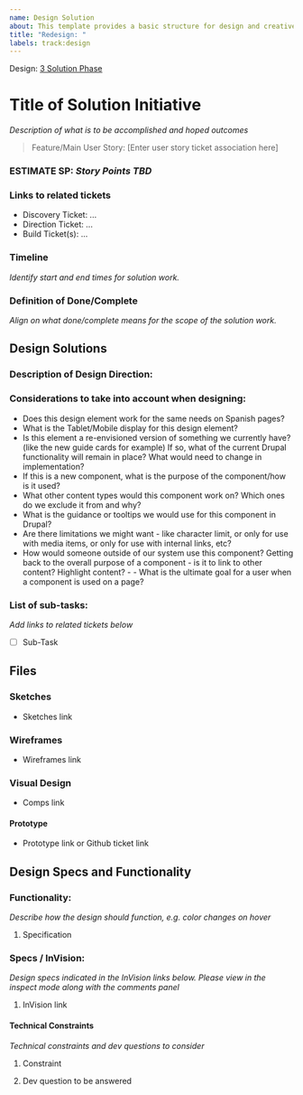 ```yaml
---
name: Design Solution
about: This template provides a basic structure for design and creative tasks.
title: "Redesign: "
labels: track:design
---
```


Design: [3 Solution Phase](https://lion.box.com/s/w5nalm9zjdt361bwke6fxys1duy8p9lp)

# Title of Solution Initiative
*Description of what is to be accomplished and hoped outcomes*

> Feature/Main User Story: [Enter user story ticket association here] 

### ESTIMATE SP: *Story Points TBD*

### Links to related tickets
- Discovery Ticket: ...
- Direction Ticket: ...
- Build Ticket(s): ...

### Timeline
*Identify start and end times for solution work.*

### Definition of Done/Complete
*Align on what done/complete means for the scope of the solution work.*

## Design Solutions
### Description of Design Direction:

### Considerations to take into account when designing:
- Does this design element work for the same needs on Spanish pages?
- What is the Tablet/Mobile display for this design element?
- Is this element a re-envisioned version of something we currently have? (like the new guide cards for example) If so, what of the current Drupal functionality will remain in place? What would need to change in implementation?
- If this is a new component, what is the purpose of the component/how is it used?
- What other content types would this component work on? Which ones do we exclude it from and why?
- What is the guidance or tooltips we would use for this component in Drupal?
- Are there limitations we might want - like character limit, or only for use with media items, or only for use with internal links, etc?
- How would someone outside of our system use this component? Getting back to the overall purpose of a component - is it to link to other content? Highlight content? - - What is the ultimate goal for a user when a component is used on a page?

### List of sub-tasks:
*Add links to related tickets below*
- [ ] Sub-Task

## Files
### Sketches
- Sketches link

### Wireframes
- Wireframes link

### Visual Design
- Comps link

#### Prototype
- Prototype link or Github ticket link

## Design Specs and Functionality
### Functionality:
*Describe how the design should function, e.g. color changes on hover*
1. Specification 


### Specs / InVision:
*Design specs indicated in the InVision links below. Please view in the inspect mode along with the comments panel*
1. InVision link


#### Technical Constraints
*Technical constraints and dev questions to consider*
1. Constraint

1. Dev question to be answered
